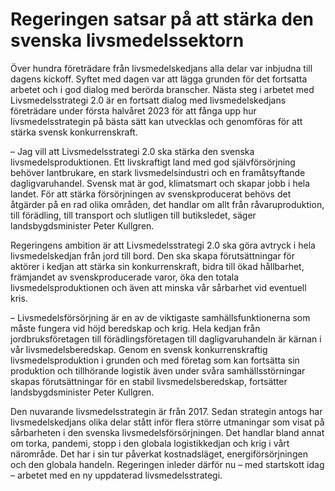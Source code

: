 # Regeringen satsar på att stärka den svenska livsmedelssektorn

Över hundra företrädare från livsmedelskedjans alla delar var inbjudna till dagens kickoff. Syftet med dagen var att lägga grunden för det fortsatta arbetet och i god dialog med berörda branscher. Nästa steg i arbetet med Livsmedelsstrategi 2.0 är en fortsatt dialog med livsmedelskedjans företrädare under första halvåret 2023 för att fånga upp hur livsmedelsstrategin på bästa sätt kan utvecklas och genomföras för att stärka svensk konkurrenskraft.

– Jag vill att Livsmedelsstrategi 2.0 ska stärka den svenska livsmedelsproduktionen. Ett livskraftigt land med god självförsörjning behöver lantbrukare, en stark livsmedelsindustri och en framåtsyftande dagligvaruhandel. Svensk mat är god, klimatsmart och skapar jobb i hela landet. För att stärka försörjningen av svenskproducerat behövs det åtgärder på en rad olika områden, det handlar om allt från råvaruproduktion, till förädling, till transport och slutligen till butiksledet, säger landsbygdsminister Peter Kullgren.

Regeringens ambition är att Livsmedelsstrategi 2.0 ska göra avtryck i hela livsmedelskedjan från jord till bord. Den ska skapa förutsättningar för aktörer i kedjan att stärka sin konkurrenskraft, bidra till ökad hållbarhet, främjandet av svenskproducerade varor, öka den totala livsmedelsproduktionen och även att minska vår sårbarhet vid eventuell kris.

– Livsmedelsförsörjning är en av de viktigaste samhällsfunktionerna som måste fungera vid höjd beredskap och krig. Hela kedjan från jordbruksföretagen till förädlingsföretagen till dagligvaruhandeln är kärnan i vår livsmedelsberedskap. Genom en svensk konkurrenskraftig livsmedelsproduktion i grunden och med företag som kan fortsätta sin produktion och tillhörande logistik även under svåra samhällsstörningar skapas förutsättningar för en stabil livsmedelsberedskap, fortsätter landsbygdsminister Peter Kullgren.

Den nuvarande livsmedelsstrategin är från 2017. Sedan strategin antogs har livsmedelskedjans olika delar stått inför flera större utmaningar som visat på sårbarheten i den svenska livsmedelsförsörjningen. Det handlar bland annat om torka, pandemi, stopp i den globala logistikkedjan och krig i vårt närområde. Det har i sin tur påverkat kostnadsläget, energiförsörjningen och den globala handeln. Regeringen inleder därför nu – med startskott idag – arbetet med en ny uppdaterad livsmedelsstrategi.
